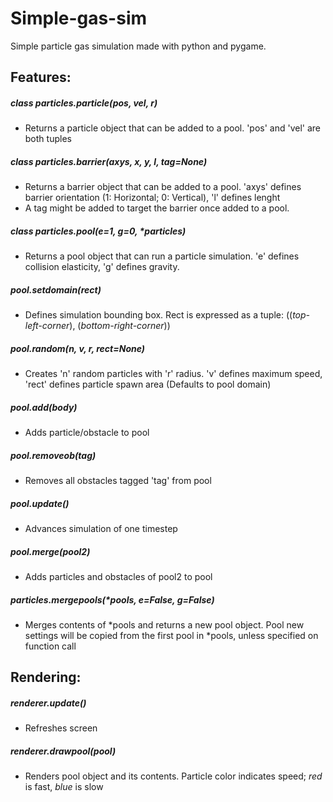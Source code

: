 # Simple-gas-sim

Simple particle gas simulation made with python and pygame.  

## Features:
##### _class_ particles.particle(_pos, vel, r_)
  - Returns a particle object that can be added to a pool. 'pos' and 'vel' are both tuples
##### _class_ particles.barrier(_axys, x, y, l, tag=None_)
  - Returns a barrier object that can be added to a pool. 'axys' defines barrier orientation (1: Horizontal; 0: Vertical), 'l' defines lenght
  - A tag might be added to target the barrier once added to a pool.

##### _class_ particles.pool(_e=1, g=0, *particles_)
  - Returns a pool object that can run a particle simulation. 'e' defines collision elasticity, 'g' defines gravity.
##### pool.setdomain(_rect_)
  - Defines simulation bounding box. Rect is expressed as a tuple: ((_top-left-corner_), (_bottom-right-corner_))
##### pool.random(_n, v, r, rect=None_)
  - Creates 'n' random particles with 'r' radius. 'v' defines maximum speed, 'rect' defines particle spawn area (Defaults to pool domain)
##### pool.add(_body_)
  - Adds particle/obstacle to pool
##### pool.removeob(_tag_)
  - Removes all obstacles tagged 'tag' from pool
##### pool.update()
  - Advances simulation of one timestep
##### pool.merge(_pool2_)
  - Adds particles and obstacles of pool2 to pool

##### particles.mergepools(*pools, e=False, g=False)
  - Merges contents of *pools and returns a new pool object. Pool new settings will be copied from the first pool in *pools, unless specified on function call
  
## Rendering:
##### renderer.update()
  - Refreshes screen
##### renderer.drawpool(_pool_)
  - Renders pool object and its contents. Particle color indicates speed; _red_ is fast, _blue_ is slow
